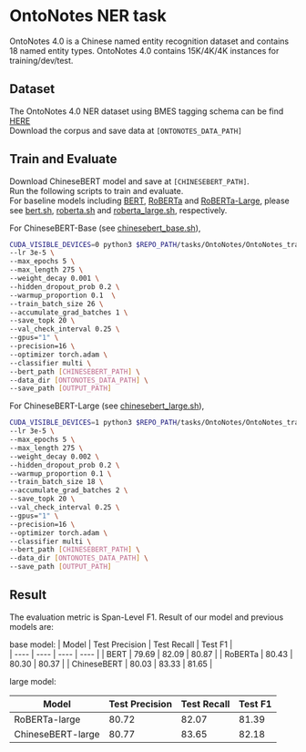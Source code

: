 # OntoNotes NER task 
OntoNotes 4.0 is a Chinese named entity recognition dataset and contains 18 named entity types. 
OntoNotes 4.0 contains 15K/4K/4K instances for training/dev/test. <br>

## Dataset
The OntoNotes 4.0 NER dataset using BMES tagging schema can be find [HERE](https://drive.google.com/file/d/1qH4NDMRYRZYX9CWPLyF5KQLTpX-vvm39/view?usp=sharing)  
Download the corpus and save data at `[ONTONOTES_DATA_PATH]`

## Train and Evaluate
Download ChineseBERT model and save at `[CHINESEBERT_PATH]`.  
Run the following scripts to train and evaluate. <br>
For baseline models including [BERT](https://storage.googleapis.com/bert_models/2018_11_03/chinese_L-12_H-768_A-12.zip), [RoBERTa](https://drive.google.com/open?id=1eHM3l4fMo6DsQYGmey7UZGiTmQquHw25) and [RoBERTa-Large](https://drive.google.com/open?id=1-2vEZfIFCdM1-vJ3GD6DlSyKT4eVXMKq), please see [bert.sh](../baseline/ontonotes4/bert.sh), [roberta.sh](../baseline/ontonotes4/roberta.sh) and [roberta_large.sh](../baseline/ontonotes4/roberta_large.sh), respectively. <br> 

For ChineseBERT-Base (see [chinesebert_base.sh](./chinesebert_base.sh)), 

```bash 
CUDA_VISIBLE_DEVICES=0 python3 $REPO_PATH/tasks/OntoNotes/OntoNotes_trainer.py \
--lr 3e-5 \
--max_epochs 5 \
--max_length 275 \
--weight_decay 0.001 \
--hidden_dropout_prob 0.2 \
--warmup_proportion 0.1  \
--train_batch_size 26 \
--accumulate_grad_batches 1 \
--save_topk 20 \
--val_check_interval 0.25 \
--gpus="1" \
--precision=16 \
--optimizer torch.adam \
--classifier multi \
--bert_path [CHINESEBERT_PATH] \
--data_dir [ONTONOTES_DATA_PATH] \
--save_path [OUTPUT_PATH] 
```

For ChineseBERT-Large (see [chinesebert_large.sh](./chinesebert_large.sh)), 

```bash 
CUDA_VISIBLE_DEVICES=1 python3 $REPO_PATH/tasks/OntoNotes/OntoNotes_trainer.py \
--lr 3e-5 \
--max_epochs 5 \
--max_length 275 \
--weight_decay 0.002 \
--hidden_dropout_prob 0.2 \
--warmup_proportion 0.1 \
--train_batch_size 18 \
--accumulate_grad_batches 2 \
--save_topk 20 \
--val_check_interval 0.25 \
--gpus="1" \
--precision=16 \
--optimizer torch.adam \
--classifier multi \
--bert_path [CHINESEBERT_PATH] \
--data_dir [ONTONOTES_DATA_PATH] \
--save_path [OUTPUT_PATH] 
```

## Result
The evaluation metric is Span-Level F1. 
Result of our model and previous models are:

base model: 
| Model  |  Test Precision |  Test Recall |  Test F1 |  
|  ----  | ----  | ----  | ----  |
| BERT | 79.69 | 82.09 | 80.87 | 
| RoBERTa |  80.43 | 80.30 |  80.37 | 
| ChineseBERT | 80.03 | 83.33 | 81.65 | 


large model:

| Model  |  Test Precision |  Test Recall |  Test F1 |  
|  ----  | ----  | ----  | ----  |
| RoBERTa-large |  80.72 | 82.07 | 81.39 |
| ChineseBERT-large | 80.77 | 83.65 | 82.18 | 
